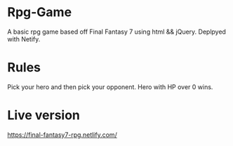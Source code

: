 # Rpg-Game
A basic rpg game based off Final Fantasy 7 using html && jQuery. 
Deplpyed with Netify.

# Rules
Pick your hero and then pick your opponent. 
Hero with HP over 0 wins. 

# Live version 
https://final-fantasy7-rpg.netlify.com/